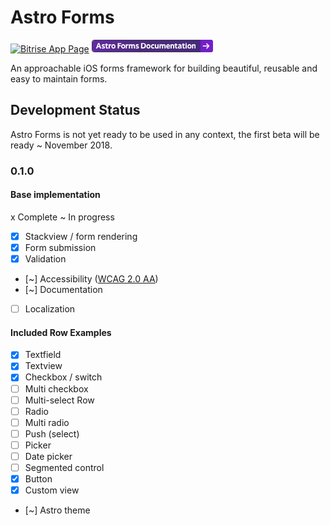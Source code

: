 # Astro Forms

[![Bitrise App Page](https://app.bitrise.io/app/11b5791a9dab5b3c/status.svg?token=jFpCmx9nwy200940OcGbqA&branch=master)](https://app.bitrise.io/app/11b5791a9dab5b3c) [![Astro Forms Documentation](https://github.com/plummer/astro-docs/blob/master/assets/docs-button.png)](https://www.astroforms.com)

An approachable iOS forms framework for building beautiful, reusable and easy to maintain forms.

## Development Status

Astro Forms is not yet ready to be used in any context, the first beta will be ready ~ November 2018.

### 0.1.0

#### Base implementation

x Complete
~ In progress

- [x] Stackview / form rendering
- [x] Form submission
- [x] Validation
- [~] Accessibility ([WCAG 2.0 AA](https://www.w3.org/TR/mobile-accessibility-mapping))
- [~] Documentation
- [ ] Localization

#### Included Row Examples

- [x] Textfield
- [x] Textview
- [x] Checkbox / switch
- [ ] Multi checkbox
- [ ] Multi-select Row
- [ ] Radio
- [ ] Multi radio
- [ ] Push (select)
- [ ] Picker
- [ ] Date picker
- [ ] Segmented control
- [x] Button
- [x] Custom view
- [~] Astro theme